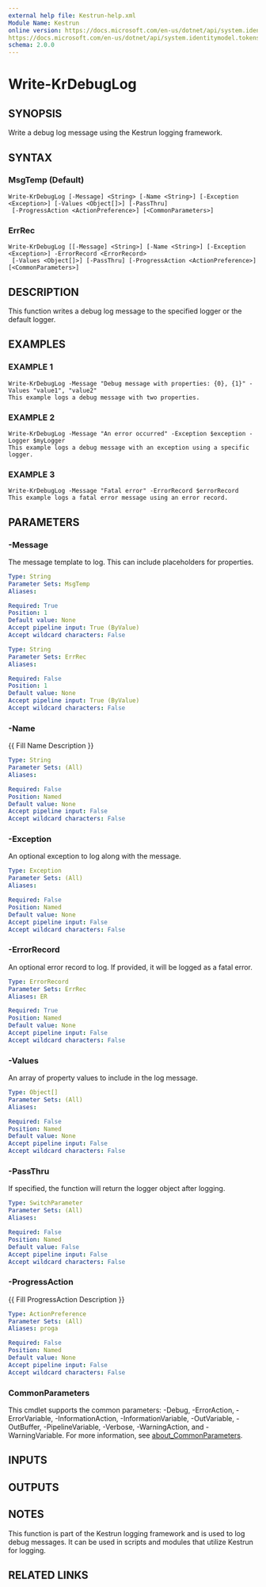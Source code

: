 ```yaml
---
external help file: Kestrun-help.xml
Module Name: Kestrun
online version: https://docs.microsoft.com/en-us/dotnet/api/system.identitymodel.tokens.jwt.jwtsecuritytoken?view=azure-dotnet
https://docs.microsoft.com/en-us/dotnet/api/system.identitymodel.tokens.jwt.jwtsecuritytokenhandler?view=azure-dotnet
schema: 2.0.0
---
```


# Write-KrDebugLog

## SYNOPSIS
Write a debug log message using the Kestrun logging framework.

## SYNTAX

### MsgTemp (Default)
```
Write-KrDebugLog [-Message] <String> [-Name <String>] [-Exception <Exception>] [-Values <Object[]>] [-PassThru]
 [-ProgressAction <ActionPreference>] [<CommonParameters>]
```

### ErrRec
```
Write-KrDebugLog [[-Message] <String>] [-Name <String>] [-Exception <Exception>] -ErrorRecord <ErrorRecord>
 [-Values <Object[]>] [-PassThru] [-ProgressAction <ActionPreference>] [<CommonParameters>]
```

## DESCRIPTION
This function writes a debug log message to the specified logger or the default logger.

## EXAMPLES

### EXAMPLE 1
```
Write-KrDebugLog -Message "Debug message with properties: {0}, {1}" -Values "value1", "value2"
This example logs a debug message with two properties.
```

### EXAMPLE 2
```
Write-KrDebugLog -Message "An error occurred" -Exception $exception -Logger $myLogger
This example logs a debug message with an exception using a specific logger.
```

### EXAMPLE 3
```
Write-KrDebugLog -Message "Fatal error" -ErrorRecord $errorRecord
This example logs a fatal error message using an error record.
```

## PARAMETERS

### -Message
The message template to log.
This can include placeholders for properties.

```yaml
Type: String
Parameter Sets: MsgTemp
Aliases:

Required: True
Position: 1
Default value: None
Accept pipeline input: True (ByValue)
Accept wildcard characters: False
```

```yaml
Type: String
Parameter Sets: ErrRec
Aliases:

Required: False
Position: 1
Default value: None
Accept pipeline input: True (ByValue)
Accept wildcard characters: False
```

### -Name
{{ Fill Name Description }}

```yaml
Type: String
Parameter Sets: (All)
Aliases:

Required: False
Position: Named
Default value: None
Accept pipeline input: False
Accept wildcard characters: False
```

### -Exception
An optional exception to log along with the message.

```yaml
Type: Exception
Parameter Sets: (All)
Aliases:

Required: False
Position: Named
Default value: None
Accept pipeline input: False
Accept wildcard characters: False
```

### -ErrorRecord
An optional error record to log.
If provided, it will be logged as a fatal error.

```yaml
Type: ErrorRecord
Parameter Sets: ErrRec
Aliases: ER

Required: True
Position: Named
Default value: None
Accept pipeline input: False
Accept wildcard characters: False
```

### -Values
An array of property values to include in the log message.

```yaml
Type: Object[]
Parameter Sets: (All)
Aliases:

Required: False
Position: Named
Default value: None
Accept pipeline input: False
Accept wildcard characters: False
```

### -PassThru
If specified, the function will return the logger object after logging.

```yaml
Type: SwitchParameter
Parameter Sets: (All)
Aliases:

Required: False
Position: Named
Default value: False
Accept pipeline input: False
Accept wildcard characters: False
```

### -ProgressAction
{{ Fill ProgressAction Description }}

```yaml
Type: ActionPreference
Parameter Sets: (All)
Aliases: proga

Required: False
Position: Named
Default value: None
Accept pipeline input: False
Accept wildcard characters: False
```

### CommonParameters
This cmdlet supports the common parameters: -Debug, -ErrorAction, -ErrorVariable, -InformationAction, -InformationVariable, -OutVariable, -OutBuffer, -PipelineVariable, -Verbose, -WarningAction, and -WarningVariable. For more information, see [about_CommonParameters](http://go.microsoft.com/fwlink/?LinkID=113216).

## INPUTS

## OUTPUTS

## NOTES
This function is part of the Kestrun logging framework and is used to log debug messages.
It can be used in scripts and modules that utilize Kestrun for logging.

## RELATED LINKS
